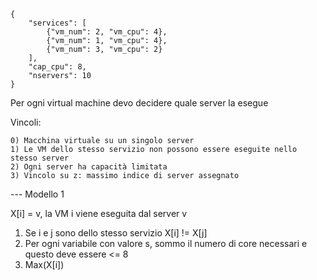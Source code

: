 ```
{
    "services": [
        {"vm_num": 2, "vm_cpu": 4}, 
        {"vm_num": 1, "vm_cpu": 4},
        {"vm_num": 3, "vm_cpu": 2}
    ],
    "cap_cpu": 8,
    "nservers": 10
}
```

Per ogni virtual machine devo decidere quale server la esegue

Vincoli:

    0) Macchina virtuale su un singolo server
    1) Le VM dello stesso servizio non possono essere eseguite nello stesso server
    2) Ogni server ha capacità limitata
    3) Vincolo su z: massimo indice di server assegnato

--- Modello 1

X[i] = v, la VM i viene eseguita dal server v

1) Se i e j sono dello stesso servizio X[i] != X[j]
2) Per ogni variabile con valore s, sommo il numero di core necessari e questo deve essere <= 8
3) Max(X[i])